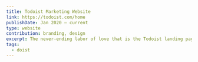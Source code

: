 ```yaml
---
title: Todoist Marketing Website
link: https://todoist.com/home
publishDate: Jan 2020 – current
type: website
contribution: branding, design
excerpt: The never-ending labor of love that is the Todoist landing pages!
tags:
  - doist
---
```

